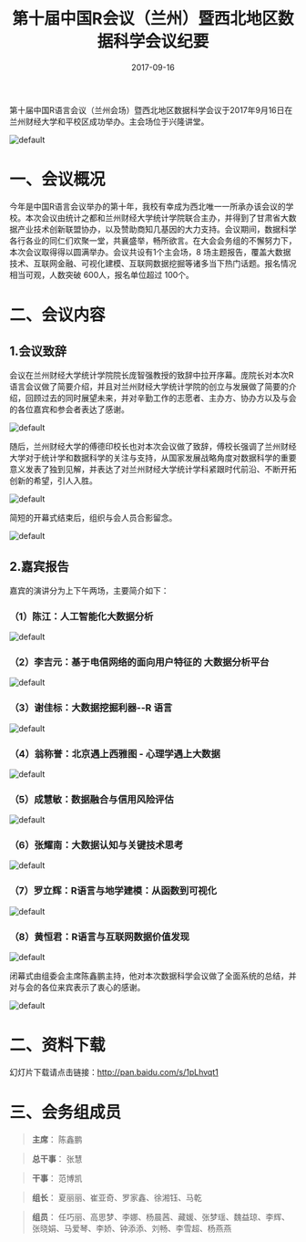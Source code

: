 ﻿---
title: 第十届中国R会议（兰州）暨西北地区数据科学会议纪要
date: '2017-09-16'
author: 
categories:
  - 新闻动态
tags:
  - R会议
  - R语言
  - 兰州
  - 统计之都
slug: 10th-chinar-lanzhou-summary
forum_id: 419521
---

第十届中国R语言会议（兰州会场）暨西北地区数据科学会议于2017年9月16日在兰州财经大学和平校区成功举办。主会场位于兴隆讲堂。

![default](https://user-images.githubusercontent.com/18381242/31055065-5cb635f4-a6f1-11e7-8d95-4b51fa1e1560.png)

# 一、会议概况

今年是中国R语言会议举办的第十年，我校有幸成为西北唯一一所承办该会议的学校。本次会议由统计之都和兰州财经大学统计学院联合主办，并得到了甘肃省大数据产业技术创新联盟协办，以及赞助商知几基因的大力支持。会议期间，数据科学各行各业的同仁们欢聚一堂，共襄盛举，畅所欲言。在大会会务组的不懈努力下，本次会议取得得以圆满举办。会议共设有1个主会场，8 场主题报告，覆盖大数据技术、互联网金融、可视化建模、互联网数据挖掘等诸多当下热门话题。报名情况相当可观，人数突破 600人，报名单位超过 100个。

# 二、会议内容

## 1.会议致辞

会议在兰州财经大学统计学院院长庞智强教授的致辞中拉开序幕。庞院长对本次R语言会议做了简要介绍，并且对兰州财经大学统计学院的创立与发展做了简要的介绍，回顾过去的同时展望未来，并对辛勤工作的志愿者、主办方、协办方以及与会的各位嘉宾和参会者表达了感谢。

![default](https://user-images.githubusercontent.com/18381242/31055078-711c82dc-a6f1-11e7-8ab3-5bcb4700b83d.png)

随后，兰州财经大学的傅德印校长也对本次会议做了致辞，傅校长强调了兰州财经大学对于统计学和数据科学的关注与支持，从国家发展战略角度对数据科学的重要意义发表了独到见解，并表达了对兰州财经大学统计学科紧跟时代前沿、不断开拓创新的希望，引人入胜。

![default](https://user-images.githubusercontent.com/18381242/31055238-cb53cad4-a6f2-11e7-8cc3-8380ce8fea35.png)


简短的开幕式结束后，组织与会人员合影留念。

![default](https://user-images.githubusercontent.com/18381242/31055172-519d6588-a6f2-11e7-8832-e8ac492eb941.png)


## 2.嘉宾报告

嘉宾的演讲分为上下午两场，主要简介如下：

### （1）陈江：人工智能化大数据分析

![default](https://user-images.githubusercontent.com/18381242/31055241-dd9eee6c-a6f2-11e7-85e6-fa086b778eae.png)

### （2）李吉元：基于电信网络的面向用户特征的 大数据分析平台

![default](https://user-images.githubusercontent.com/18381242/31055246-e5a22304-a6f2-11e7-9d32-513ee851040b.png)

### （3）谢佳标：大数据挖掘利器--R 语言

![default](https://user-images.githubusercontent.com/18381242/31055260-0cbe3586-a6f3-11e7-91e0-08393be16ab3.png)

### （4）翁称誉：北京遇上西雅图 - 心理学遇上大数据

![default](https://user-images.githubusercontent.com/18381242/31055263-11c0bf18-a6f3-11e7-876d-f328f244cc97.png)

### （5）成慧敏：数据融合与信用风险评估

![default](https://user-images.githubusercontent.com/18381242/31055265-2559164c-a6f3-11e7-9dcc-da8a7e10e7d0.png)

 
### （6）张耀南：大数据认知与关键技术思考

![default](https://user-images.githubusercontent.com/18381242/31055267-2a789080-a6f3-11e7-8311-0e439a22941c.png)
 
### （7）罗立辉：R语言与地学建模：从函数到可视化

![default](https://user-images.githubusercontent.com/18381242/31055298-416112d6-a6f3-11e7-95eb-ce8023682cef.png)
 
### （8）黄恒君：R语言与互联网数据价值发现

![default](https://user-images.githubusercontent.com/18381242/31055302-47e8e386-a6f3-11e7-82d0-4e854d85435d.png)

闭幕式由组委会主席陈鑫鹏主持，他对本次数据科学会议做了全面系统的总结，并对与会的各位来宾表示了衷心的感谢。
 
![default](https://user-images.githubusercontent.com/18381242/31055316-8ec5fd5c-a6f3-11e7-8891-8811980ff1a6.png)

# 二、资料下载

幻灯片下载请点击链接：http://pan.baidu.com/s/1pLhvqt1

# 三、会务组成员

> **主席**： 陈鑫鹏

> **总干事**： 张慧

> **干事**： 范博凯

> **组长**： 夏丽丽、崔亚奇、罗家鑫、徐湘钰、马乾

> **组员**： 任巧丽、高思梦、李娜、杨晨茜、藏媛、张梦瑶、魏益琼、李辉、张晓娟、马爱琴、李娇、钟添添、刘畅、李雪超、杨燕燕
